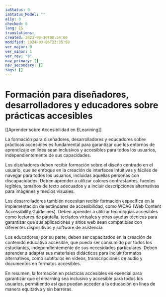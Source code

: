 ```yaml
---
iaStatus: 0
iaStatus_Model: ""
a11y: 0
checked: 0
lang: ES
translations: 
created: 2023-08-30T00:54:00
modified: 2024-03-06T23:35:00
ver_major: 0
ver_minor: 1
ver_rev: "0"
nav_primary: []
nav_secondary: []
tags: []
---
```

# Formación para diseñadores, desarrolladores y educadores sobre prácticas accesibles

[[Aprender sobre Accesibilidad en ELearining]]

La formación para diseñadores, desarrolladores y educadores sobre prácticas accesibles es fundamental para garantizar que los entornos de aprendizaje en línea sean inclusivos y accesibles para todos los usuarios, independientemente de sus capacidades.

Los diseñadores deben recibir formación sobre el diseño centrado en el usuario, que se enfoque en la creación de interfaces intuitivas y fáciles de navegar para todos los usuarios, incluidas aquellas personas con discapacidades. Deben aprender a utilizar colores contrastantes, fuentes legibles, tamaños de texto adecuados y a incluir descripciones alternativas para imágenes y medios visuales.

Los desarrolladores también necesitan recibir formación específica en la implementación de estándares de accesibilidad, como WCAG (Web Content Accessibility Guidelines). Deben aprender a utilizar tecnologías accesibles como lectores de pantalla, teclados virtuales y otras ayudas técnicas para garantizar que sus aplicaciones y sitios web sean compatibles con diferentes dispositivos y software de asistencia.

Los educadores, por su parte, deben ser capacitados en la creación de contenido educativo accesible, que pueda ser consumido por todos los estudiantes, independientemente de sus necesidades particulares. Deben aprender a adaptar sus materiales didácticos para incluir formatos alternativos, como subtítulos en videos, transcripciones de audio y documentos en formatos accesibles.

En resumen, la formación en prácticas accesibles es esencial para garantizar que el elearning sea inclusivo y accesible para todos los usuarios, permitiendo así que puedan acceder a la educación en línea de manera equitativa y sin barreras.
